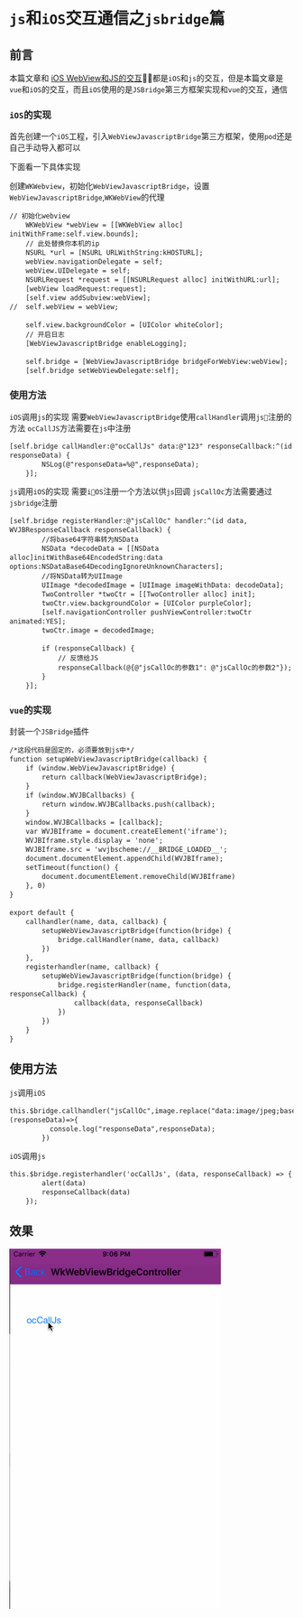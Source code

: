 # `js`和`iOS`交互通信之`jsbridge`篇

## 前言

本篇文章和
[iOS WebView和JS的交互](https://www.jianshu.com/p/3fea43b882eb)都是`iOS`和`js`的交互，但是本篇文章是`vue`和`iOS`的交互，而且`iOS`使用的是`JSBridge`第三方框架实现和`vue`的交互，通信

### `iOS`的实现

首先创建一个`iOS`工程，引入`WebViewJavascriptBridge`第三方框架，使用`pod`还是自己手动导入都可以


下面看一下具体实现

创建`WKWebview`，初始化`WebViewJavascriptBridge`，设置`WebViewJavascriptBridge`,`WKWebView`的代理

```
// 初始化webview
	WKWebView *webView = [[WKWebView alloc] initWithFrame:self.view.bounds];
	// 此处替换你本机的ip
	NSURL *url = [NSURL URLWithString:kHOSTURL];
	webView.navigationDelegate = self;
	webView.UIDelegate = self;
	NSURLRequest *request = [[NSURLRequest alloc] initWithURL:url];
	[webView loadRequest:request];
	[self.view addSubview:webView];
//	self.webView = webView;
	
	self.view.backgroundColor = [UIColor whiteColor];
	// 开启日志
	[WebViewJavascriptBridge enableLogging];
	
	self.bridge = [WebViewJavascriptBridge bridgeForWebView:webView];
	[self.bridge setWebViewDelegate:self];
```

### 使用方法
`iOS`调用`js`的实现
需要`WebViewJavascriptBridge`使用`callHandler`调用`js`注册的方法
`ocCallJS`方法需要在`js`中注册
```
[self.bridge callHandler:@"ocCallJs" data:@"123" responseCallback:^(id responseData) {
		NSLog(@"responseData=%@",responseData);
	}];

```

`js`调用`iOS`的实现
需要`iOS`注册一个方法以供`js`回调
`jsCallOc`方法需要通过`jsbridge`注册
```
[self.bridge registerHandler:@"jsCallOc" handler:^(id data, WVJBResponseCallback responseCallback) {
		//将base64字符串转为NSData
		NSData *decodeData = [[NSData alloc]initWithBase64EncodedString:data options:NSDataBase64DecodingIgnoreUnknownCharacters];
		//将NSData转为UIImage
		UIImage *decodedImage = [UIImage imageWithData: decodeData];
		TwoController *twoCtr = [[TwoController alloc] init];
		twoCtr.view.backgroundColor = [UIColor purpleColor];
		[self.navigationController pushViewController:twoCtr animated:YES];
		twoCtr.image = decodedImage;
		
		if (responseCallback) {
			// 反馈给JS
			responseCallback(@{@"jsCallOc的参数1": @"jsCallOc的参数2"});
		}
	}];
```
### `vue`的实现

封装一个`JSBridge`插件

```
/*这段代码是固定的，必须要放到js中*/
function setupWebViewJavascriptBridge(callback) {
    if (window.WebViewJavascriptBridge) {
        return callback(WebViewJavascriptBridge);
    }
    if (window.WVJBCallbacks) {
        return window.WVJBCallbacks.push(callback);
    }
    window.WVJBCallbacks = [callback];
    var WVJBIframe = document.createElement('iframe');
    WVJBIframe.style.display = 'none';
    WVJBIframe.src = 'wvjbscheme://__BRIDGE_LOADED__';
    document.documentElement.appendChild(WVJBIframe);
    setTimeout(function() {
        document.documentElement.removeChild(WVJBIframe)
    }, 0)
}

export default {
    callhandler(name, data, callback) {
        setupWebViewJavascriptBridge(function(bridge) {
            bridge.callHandler(name, data, callback)
        })
    },
    registerhandler(name, callback) {
        setupWebViewJavascriptBridge(function(bridge) {
            bridge.registerHandler(name, function(data, responseCallback) {
                callback(data, responseCallback)
            })
        })
    }
}
```

## 使用方法

`js`调用`iOS`

```
this.$bridge.callhandler("jsCallOc",image.replace("data:image/jpeg;base64,",""),(responseData)=>{
          console.log("responseData",responseData);
        })
```

`iOS`调用`js`

```
this.$bridge.registerhandler('ocCallJs', (data, responseCallback) => {
        alert(data)
        responseCallback(data)
    });
```

## 效果

![](https://github.com/liuboshuo/iOSWebViewJSBridgeInteractive/blob/master/images/1.gif)
